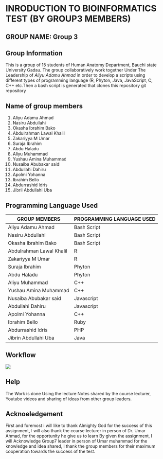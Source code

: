 # INRODUCTION TO BIOINFORMATICS TEST (BY GROUP3 MEMBERS)

## GROUP NAME: **Group 3**

## Group Information 
This is a group of 15 students of Human Anatomy Department, Bauchi state University Gadau. The group collaboratively work together Under The Leadership of *Aliyu Adamu Ahmad* in order to develop a scripts using different types of programming language (R, Phyton, Java, JavaScript, C, C++ etc.Then a bash script is generated that clones this repository git repository

## Name of group members
1. Aliyu Adamu Ahmad  
2. Nasiru Abdullahi 
3. Okasha Ibrahim Bako  
4. Abdulrahman Lawal Khalil 
5. Zakariyya M Umar 
6. Suraja Ibrahim  
7. Abdu Haladu  
8. Aliyu Muhammad  
9. Yushau Amina Muhammad
10. Nusaiba Abubakar said 
11. Abdullahi Dahiru
12. Apolmi Yohanna
13. Ibrahim Bello
14. Abdurrashid Idris
15. Jibril Abdullahi Uba

## Programming Language Used 

| GROUP MEMBERS | PROGRAMMING LANGUAGE USED  |
| ------------- | ------------- |
| Aliyu Adamu Ahmad  | Bash Script  |
| Nasiru Abdullahi  | Bash Script  |
| Okasha Ibrahim Bako  | Bash Script  |
| Abdulrahman Lawal Khalil  | R  |
| Zakariyya M Umar  | R  |
| Suraja Ibrahim  | Phyton  |
| Abdu Haladu  | Phyton  |
| Aliyu Muhammad  | C++  |
| Yushau Amina Muhammad  | C++  |
| Nusaiba Abubakar said | Javascript  |
| Abdullahi Dahiru  | Javascript  |
| Apolmi Yohanna  | C++  |
| Ibrahim Bello  | Ruby  |
| Abdurrashid Idris  | PHP  |
| Jibrin Abdullahi Uba  | Java  |

## Workflow

![](https://user-images.githubusercontent.com/95003138/143778153-a7f2090d-9017-4d46-9a33-33a37951fb6c.jpg)

## Help
The Work is done Using the lecture Notes shared by the course lecturer, Youtube videos and sharing of ideas from other group leaders.

## Acknoeledgement
First and foremost i will like to thank Almighty God for the success of this assignment, I will also thank the course lecturer in person of Dr. Umar Ahmad, for the opportunity he give us to learn By given the assignment, I will Acknowledge Group7 leader in person of Umar muhammad for the knowledge and idea shared, I thank the group members for their maximum cooperation towards the success of the test.

